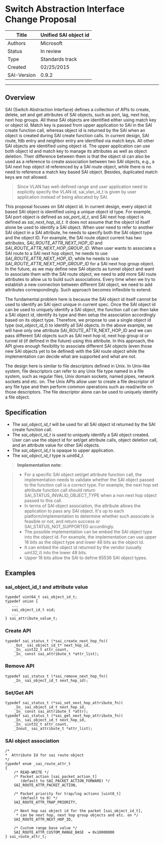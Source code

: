 Switch Abstraction Interface Change Proposal
=====================

Title    | Unified SAI object id
-------- | ---
Authors  | Microsoft
Status   | In review
Type     | Standards track
Created  | 02/25/2015
SAI-Version | 0.9.2


----------

## Overview

SAI (Switch Abstraction Interface) defines a collection of APIs to create, delete, set and get attributes of SAI objects, such as port, lag, next hop, next hop groups. All these SAI objects are identified either using match key or object id. Match key is passed from upper application to SAI in the SAI create function call, whereas object id is returned by the SAI when an object is created during SAI create function calls. In current design, SAI route, fdb entry and neighbor entry are identified via match keys. All other SAI objects are identified using object id. The upper application can use both object id and match key to manage its attributes as well as object deletion. Their difference between them is that the object id can also be used as a reference to create association between two SAI objects, e.g., a SAI next hop object id referenced by a SAI route object, while there is no need to reference a match key based SAI object. Besides, duplicated match keys are not allowed.

> Since VLAN has well-defined range and user application need to explicitly specify the VLAN id, sai_vlan_id_t is given by user application instead of being allocated by SAI.

This proposal focuses on SAI object id. In current design, every object id based SAI object is identified using a unique object id type. For example, SAI port object is defined as *sai_port_id_t*, and SAI next hop object is defined as *sai_next_hop_id_t*. It does not assume that the object id itself alone be used to identify a SAI object. When user need to refer to another SAI object in a SAI attribute, he needs to specify both the SAI object type and the object ID. For example, the SAI route object current has two attributes, *SAI_ROUTE_ATTR_NEXT_HOP_ID* and *SAI_ROUTE_ATTR_NEXT_HOP_GROUP_ID*. When user wants to associate a SAI route to a SAI next hop object, he needs to use *SAI_ROUTE_ATTR_NEXT_HOP_ID*, while he needs to use *SAI_ROUTE_ATTR_NEXT_HOP_GROUP_ID* for a SAI next hop group object. In the future, as we may define new SAI objects as tunnel object and want to associate them with the SAI route object, we need to add more SAI route attributes to allow us to build such associations. Every time when we try to establish a new connection between different SAI object, we need to add attributes correspondingly. Such approach becomes inflexible to extend.

The fundamental problem here is because the SAI object id itself cannot be used to identify an SAI oject unique in current spec. Once the SAI object id can be used to uniquely identify a SAI object, the function call can then take a SAI object id, identify its type and then setup the association accordingly based on its object type. Therefore, we propose to use a single object id type (*sai_object_id_t*) to identify all SAI objects. In the above example, we will have only one attribute SAI_ROUTE_ATTR_NEXT_HOP_ID and we can pass different SAI objects such as SAI next hop id, next hop group id or tunnel id (if defined in the future) using this attribute. In this approach, the API gives enough flexibility to associate different SAI objects (even those new SAI objects yet to be defined) with the SAI route object while the implementation can decide what are supported and what are not.

The design here is similar to file descriptors defined in Unix. In Unix-like system, file descriptors can refer to any Unix file type named in a file system, such as regular files, Unix domain sockets, named pipes, network sockets and etc. on. The Unix APIs allow user to create a file descriptor of any file type and then perform common operations such as read/write on those descriptors. The file descriptor alone can be used to uniquely identify a file object. 

## Specification
 
- The *sai_object_id_t* will be used for all SAI object id returned by the SAI create function call. 
- The *sai_object_id_t* is used to uniquely identify a SAI object created. User can use the object id for set/get attribute calls, object deletion call, and an attribute value for other SAI objects.
- The *sai_object_id_t* is opaque to upper application.
- The *sai_object_id_t* type is *uint64_t*. 


> **Implementation note:**

> - For a specific SAI object set/get attribute function call, the implementation needs to validate whether the SAI object passed to the function call is a correct type. For example, the next hop set attribute function call should return SAI_STATUS_INVALID_OBJECT_TYPE when a non next hop object passed to this call.
> - In terms of SAI object association, the attribute allows the application to pass any SAI object. It's up to each platform/implementation to determine whether such associate is feasible or not, and return success or SAI_STATUS_NOT_SUPPORTED accordingly.
> - The possible implementation can be embed the SAI object type into the object id. For example, the implementation can use upper 16 bits as the object type and lower 48 bits as the object id. 
> - It can embed the object id returned by the vendor (usually *uint32_t*) into the lower 48 bits. 
> - Upper 16 bits allow the SAI to define 65536 SAI object types.

## Examples
### sai_object_id_t and attribute value

    typedef uint64_t sai_object_id_t;
    typedef union {
       ...
       sai_object_id_t oid;
       ...
    } sai_attribute_value_t;
    
### Create API

    typedef sai_status_t (*sai_create_next_hop_fn)(
        _Out_ sai_object_id_t* next_hop_id,
        _In_ uint32_t attr_count,
        _In_ const sai_attribute_t *attr_list);
        
### Remove API

    typedef sai_status_t (*sai_remove_next_hop_fn)(
        _In_ sai_object_id_t next_hop_id);

### Set/Get API
    typedef sai_status_t (*sai_set_next_hop_attribute_fn)(
        _In_ sai_object_id_t next_hop_id,
        _In_ const sai_attribute_t *attr);
    typedef sai_status_t (*sai_get_next_hop_attribute_fn)(
        _In_ sai_object_id_t next_hop_id,
        _In_ uint32_t attr_count,
        _Inout_ sai_attribute_t *attr_list);

### SAI object association
    /*
    *  Attribute Id for sai route object
    */
    typedef enum _sai_route_attr_t
    {
        /* READ-WRITE */
        /* Packet action [sai_packet_action_t]
           (default to SAI_PACKET_ACTION_FORWARD) */
        SAI_ROUTE_ATTR_PACKET_ACTION,
        
        /* Packet priority for trap/log actions [uint8_t]
           (default to 0) */
        SAI_ROUTE_ATTR_TRAP_PRIORITY,

        /* Next hop sai object id for the packet [sai_object_id_t],
         * can be next hop, next hop group objects and etc. on */
        SAI_ROUTE_ATTR_NEXT_HOP_ID,

        /* Custom range base value */
        SAI_ROUTE_ATTR_CUSTOM_RANGE_BASE  = 0x10000000
    } sai_route_attr_t;
